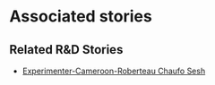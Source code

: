 # Associated stories

<!-- !!DO NOT REMOVE!! start autogenerated hyperlinks -->
## Related R&D Stories
- [Experimenter\-Cameroon\-Roberteau Chaufo Sesh](/RnD-Archive/stories/?doc=Experimenters_CMR)
<!-- !!DO NOT REMOVE!! end autogenerated hyperlinks -->